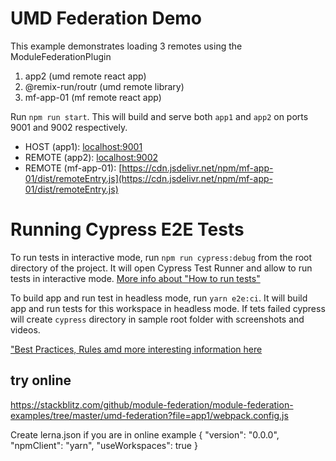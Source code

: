 # UMD Federation Demo

This example demonstrates loading 3 remotes using the ModuleFederationPlugin

1. app2 (umd remote react app)
2. @remix-run/routr (umd remote library)
3. mf-app-01 (mf remote react app)

Run `npm run start`. This will build and serve both `app1` and `app2` on ports 9001 and 9002 respectively.

- HOST (app1): [localhost:9001](http://localhost:9001)
- REMOTE (app2): [localhost:9002](http://localhost:9002/main.js)
- REMOTE (mf-app-01): [https://cdn.jsdelivr.net/npm/mf-app-01/dist/remoteEntry.js](https://cdn.jsdelivr.net/npm/mf-app-01/dist/remoteEntry.js)

# Running Cypress E2E Tests

To run tests in interactive mode, run `npm run cypress:debug` from the root directory of the project. It will open Cypress Test Runner and allow to run tests in interactive mode. [More info about "How to run tests"](../../cypress-e2e/README.md#how-to-run-tests)

To build app and run test in headless mode, run `yarn e2e:ci`. It will build app and run tests for this workspace in headless mode. If tets failed cypress will create `cypress` directory in sample root folder with screenshots and videos.

["Best Practices, Rules amd more interesting information here](../../cypress-e2e/README.md)

## try online

https://stackblitz.com/github/module-federation/module-federation-examples/tree/master/umd-federation?file=app1/webpack.config.js

Create lerna.json if you are in online example
{
"version": "0.0.0",
"npmClient": "yarn",
"useWorkspaces": true
}
